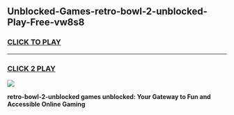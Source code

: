 
## Unblocked-Games-retro-bowl-2-unblocked-Play-Free-vw8s8
<h3>
<a href="https://premium76.site?title=retro-bowl-2-unblocked&ref=18A1">CLICK TO PLAY</a></h3>
<hr>

<h3>
<a href="https://premium76.site?title=retro-bowl-2-unblocked&ref=18A1">CLICK 2 PLAY</a>
  
</h3>

<a href="https://premium76.site?title=retro-bowl-2-unblocked&ref=18A1"><img src="https://clearcache.store/games.png"></a>


**retro-bowl-2-unblocked games unblocked: Your Gateway to Fun and Accessible Online Gaming**
